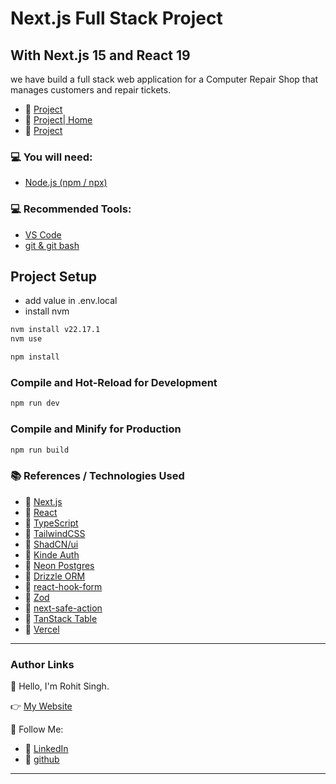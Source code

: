 # Next.js Full Stack Project

## With Next.js 15 and React 19

we have build a full stack web application for a Computer Repair Shop that manages customers and repair tickets.
- 🔗 [Project](https://[rhtweb-computer-repair-shop.vercel.app](https://repairshop.rhtweb.in/))
- 🔗 [Project| Home](https://rhtweb-computer-repair-shop.vercel.app/home)
- 🔗 [Project](https://rhtweb-computer-repair-shop.vercel.app)

### 💻 You will need:

- [Node.js (npm / npx)](https://nodejs.org/)

### 💻 Recommended Tools:

- [VS Code](https://code.visualstudio.com/)
- [git & git bash](https://git-scm.com/)

## Project Setup

- add value in .env.local
- install nvm

```sh
nvm install v22.17.1
nvm use
```

```sh
npm install
```

### Compile and Hot-Reload for Development

```sh
npm run dev
```

### Compile and Minify for Production

```sh
npm run build
```

### 📚 References / Technologies Used

- 🔗 [Next.js](https://nextjs.org/)
- 🔗 [React](https://react.dev/)
- 🔗 [TypeScript](https://www.typescriptlang.org/)
- 🔗 [TailwindCSS](https://tailwindcss.com/)
- 🔗 [ShadCN/ui](https://ui.shadcn.com/)
- 🔗 [Kinde Auth](https://kinde.com/dgray-nextjsstack/)
- 🔗 [Neon Postgres](https://fyi.neon.tech/davegray)
- 🔗 [Drizzle ORM](https://orm.drizzle.team/)
- 🔗 [react-hook-form](https://react-hook-form.com/)
- 🔗 [Zod](https://zod.dev/)
- 🔗 [next-safe-action](https://next-safe-action.dev/)
- 🔗 [TanStack Table](https://tanstack.com/table/latest)
- 🔗 [Vercel](https://vercel.com/home)

---

### Author Links

👋 Hello, I'm Rohit Singh.

👉 [My Website](https://RhtWeb.in/)

🚀 Follow Me:

- 🔗 [LinkedIn](https://www.linkedin.com/in/rhtweb/)
- 🔗 [github](https://github.com/RhtWeb)

---

